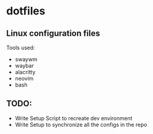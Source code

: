 # dotfiles
## Linux configuration files
Tools used:
* swaywm
* waybar
* alacritty
* neovim
* bash
     
## TODO:
* Write Setup Script to recreate dev environment
* Write Setup to synchronize all the configs in the repo
